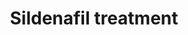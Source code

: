 ---
annotations:
- id: DOID:1875
  parent: disease of mental health
  type: Disease Ontology
  value: impotence
- id: DOID:10763
  parent: cardiovascular system disease
  type: Disease Ontology
  value: hypertension
- id: DOID:6432
  parent: cardiovascular system disease
  type: Disease Ontology
  value: pulmonary hypertension
- id: PW:0001669
  parent: disease pathway
  type: Pathway Ontology
  value: mitochondrial disease pathway
authors:
- Cenna Doornbos
- Egonw
- DeSl
description: Sildenafil treatment
last-edited: 2023-09-23
organisms:
- Homo sapiens
redirect_from:
- /index.php/Pathway:WP5294
- /instance/WP5294
- /instance/WP5294_r127362
revision: r127362
schema-jsonld:
- '@context': https://schema.org/
  '@id': https://wikipathways.github.io/pathways/WP5294.html
  '@type': Dataset
  creator:
    '@type': Organization
    name: WikiPathways
  description: Sildenafil treatment
  keywords:
  - AKT1
  - AKT2
  - AKT3
  - AMP
  - GAPDH
  - GAPDH inhibitors
  - GMP
  - GSK3B
  - GTP
  - GUCY1A1
  - GUCY1A2
  - GUCY1B1
  - GUCY1B2
  - NOS1
  - NOS2
  - NOS3
  - NRF1
  - Nitric oxide
  - PDE4A
  - PDE4B
  - PDE4C
  - PDE4D
  - PDE4inhibitors
  - PDE5
  - PPARGC1A
  - PRKG1
  - PRKN
  - TFAM
  - ZNF746
  - cGMP
  - sildenafil
  - tideglusib
  license: CC0
  name: Sildenafil treatment
seo: CreativeWork
title: Sildenafil treatment
wpid: WP5294
---